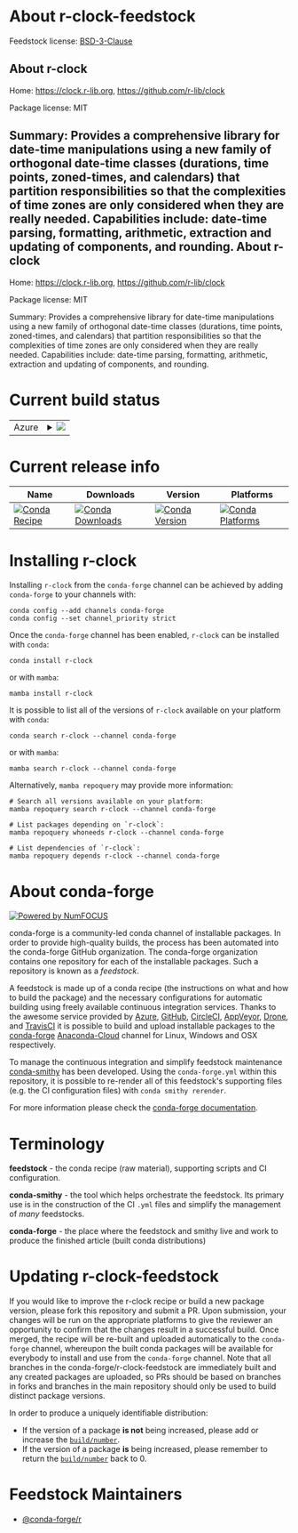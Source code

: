 About r-clock-feedstock
=======================

Feedstock license: [BSD-3-Clause](https://github.com/conda-forge/r-clock-feedstock/blob/main/LICENSE.txt)

About r-clock
-------------

Home: https://clock.r-lib.org, https://github.com/r-lib/clock

Package license: MIT

Summary: Provides a comprehensive library for date-time manipulations using a new family of orthogonal date-time classes (durations, time points, zoned-times, and calendars) that partition responsibilities so that the complexities of time zones are only considered when they are really needed. Capabilities include: date-time parsing, formatting, arithmetic, extraction and updating of components, and rounding.
About r-clock
-------------

Home: https://clock.r-lib.org, https://github.com/r-lib/clock

Package license: MIT

Summary: Provides a comprehensive library for date-time manipulations using a new family of orthogonal date-time classes (durations, time points, zoned-times, and calendars) that partition responsibilities so that the complexities of time zones are only considered when they are really needed. Capabilities include: date-time parsing, formatting, arithmetic, extraction and updating of components, and rounding.

Current build status
====================


<table>
    
  <tr>
    <td>Azure</td>
    <td>
      <details>
        <summary>
          <a href="https://dev.azure.com/conda-forge/feedstock-builds/_build/latest?definitionId=13079&branchName=main">
            <img src="https://dev.azure.com/conda-forge/feedstock-builds/_apis/build/status/r-clock-feedstock?branchName=main">
          </a>
        </summary>
        <table>
          <thead><tr><th>Variant</th><th>Status</th></tr></thead>
          <tbody><tr>
              <td>linux_64_r_base4.2</td>
              <td>
                <a href="https://dev.azure.com/conda-forge/feedstock-builds/_build/latest?definitionId=13079&branchName=main">
                  <img src="https://dev.azure.com/conda-forge/feedstock-builds/_apis/build/status/r-clock-feedstock?branchName=main&jobName=linux&configuration=linux%20linux_64_r_base4.2" alt="variant">
                </a>
              </td>
            </tr><tr>
              <td>linux_64_r_base4.3</td>
              <td>
                <a href="https://dev.azure.com/conda-forge/feedstock-builds/_build/latest?definitionId=13079&branchName=main">
                  <img src="https://dev.azure.com/conda-forge/feedstock-builds/_apis/build/status/r-clock-feedstock?branchName=main&jobName=linux&configuration=linux%20linux_64_r_base4.3" alt="variant">
                </a>
              </td>
            </tr><tr>
              <td>linux_aarch64_r_base4.2</td>
              <td>
                <a href="https://dev.azure.com/conda-forge/feedstock-builds/_build/latest?definitionId=13079&branchName=main">
                  <img src="https://dev.azure.com/conda-forge/feedstock-builds/_apis/build/status/r-clock-feedstock?branchName=main&jobName=linux&configuration=linux%20linux_aarch64_r_base4.2" alt="variant">
                </a>
              </td>
            </tr><tr>
              <td>linux_aarch64_r_base4.3</td>
              <td>
                <a href="https://dev.azure.com/conda-forge/feedstock-builds/_build/latest?definitionId=13079&branchName=main">
                  <img src="https://dev.azure.com/conda-forge/feedstock-builds/_apis/build/status/r-clock-feedstock?branchName=main&jobName=linux&configuration=linux%20linux_aarch64_r_base4.3" alt="variant">
                </a>
              </td>
            </tr><tr>
              <td>linux_ppc64le_r_base4.2</td>
              <td>
                <a href="https://dev.azure.com/conda-forge/feedstock-builds/_build/latest?definitionId=13079&branchName=main">
                  <img src="https://dev.azure.com/conda-forge/feedstock-builds/_apis/build/status/r-clock-feedstock?branchName=main&jobName=linux&configuration=linux%20linux_ppc64le_r_base4.2" alt="variant">
                </a>
              </td>
            </tr><tr>
              <td>linux_ppc64le_r_base4.3</td>
              <td>
                <a href="https://dev.azure.com/conda-forge/feedstock-builds/_build/latest?definitionId=13079&branchName=main">
                  <img src="https://dev.azure.com/conda-forge/feedstock-builds/_apis/build/status/r-clock-feedstock?branchName=main&jobName=linux&configuration=linux%20linux_ppc64le_r_base4.3" alt="variant">
                </a>
              </td>
            </tr><tr>
              <td>osx_64_r_base4.2</td>
              <td>
                <a href="https://dev.azure.com/conda-forge/feedstock-builds/_build/latest?definitionId=13079&branchName=main">
                  <img src="https://dev.azure.com/conda-forge/feedstock-builds/_apis/build/status/r-clock-feedstock?branchName=main&jobName=osx&configuration=osx%20osx_64_r_base4.2" alt="variant">
                </a>
              </td>
            </tr><tr>
              <td>osx_64_r_base4.3</td>
              <td>
                <a href="https://dev.azure.com/conda-forge/feedstock-builds/_build/latest?definitionId=13079&branchName=main">
                  <img src="https://dev.azure.com/conda-forge/feedstock-builds/_apis/build/status/r-clock-feedstock?branchName=main&jobName=osx&configuration=osx%20osx_64_r_base4.3" alt="variant">
                </a>
              </td>
            </tr><tr>
              <td>osx_arm64_r_base4.2</td>
              <td>
                <a href="https://dev.azure.com/conda-forge/feedstock-builds/_build/latest?definitionId=13079&branchName=main">
                  <img src="https://dev.azure.com/conda-forge/feedstock-builds/_apis/build/status/r-clock-feedstock?branchName=main&jobName=osx&configuration=osx%20osx_arm64_r_base4.2" alt="variant">
                </a>
              </td>
            </tr><tr>
              <td>osx_arm64_r_base4.3</td>
              <td>
                <a href="https://dev.azure.com/conda-forge/feedstock-builds/_build/latest?definitionId=13079&branchName=main">
                  <img src="https://dev.azure.com/conda-forge/feedstock-builds/_apis/build/status/r-clock-feedstock?branchName=main&jobName=osx&configuration=osx%20osx_arm64_r_base4.3" alt="variant">
                </a>
              </td>
            </tr><tr>
              <td>win_64</td>
              <td>
                <a href="https://dev.azure.com/conda-forge/feedstock-builds/_build/latest?definitionId=13079&branchName=main">
                  <img src="https://dev.azure.com/conda-forge/feedstock-builds/_apis/build/status/r-clock-feedstock?branchName=main&jobName=win&configuration=win%20win_64_" alt="variant">
                </a>
              </td>
            </tr>
          </tbody>
        </table>
      </details>
    </td>
  </tr>
</table>

Current release info
====================

| Name | Downloads | Version | Platforms |
| --- | --- | --- | --- |
| [![Conda Recipe](https://img.shields.io/badge/recipe-r--clock-green.svg)](https://anaconda.org/conda-forge/r-clock) | [![Conda Downloads](https://img.shields.io/conda/dn/conda-forge/r-clock.svg)](https://anaconda.org/conda-forge/r-clock) | [![Conda Version](https://img.shields.io/conda/vn/conda-forge/r-clock.svg)](https://anaconda.org/conda-forge/r-clock) | [![Conda Platforms](https://img.shields.io/conda/pn/conda-forge/r-clock.svg)](https://anaconda.org/conda-forge/r-clock) |

Installing r-clock
==================

Installing `r-clock` from the `conda-forge` channel can be achieved by adding `conda-forge` to your channels with:

```
conda config --add channels conda-forge
conda config --set channel_priority strict
```

Once the `conda-forge` channel has been enabled, `r-clock` can be installed with `conda`:

```
conda install r-clock
```

or with `mamba`:

```
mamba install r-clock
```

It is possible to list all of the versions of `r-clock` available on your platform with `conda`:

```
conda search r-clock --channel conda-forge
```

or with `mamba`:

```
mamba search r-clock --channel conda-forge
```

Alternatively, `mamba repoquery` may provide more information:

```
# Search all versions available on your platform:
mamba repoquery search r-clock --channel conda-forge

# List packages depending on `r-clock`:
mamba repoquery whoneeds r-clock --channel conda-forge

# List dependencies of `r-clock`:
mamba repoquery depends r-clock --channel conda-forge
```


About conda-forge
=================

[![Powered by
NumFOCUS](https://img.shields.io/badge/powered%20by-NumFOCUS-orange.svg?style=flat&colorA=E1523D&colorB=007D8A)](https://numfocus.org)

conda-forge is a community-led conda channel of installable packages.
In order to provide high-quality builds, the process has been automated into the
conda-forge GitHub organization. The conda-forge organization contains one repository
for each of the installable packages. Such a repository is known as a *feedstock*.

A feedstock is made up of a conda recipe (the instructions on what and how to build
the package) and the necessary configurations for automatic building using freely
available continuous integration services. Thanks to the awesome service provided by
[Azure](https://azure.microsoft.com/en-us/services/devops/), [GitHub](https://github.com/),
[CircleCI](https://circleci.com/), [AppVeyor](https://www.appveyor.com/),
[Drone](https://cloud.drone.io/welcome), and [TravisCI](https://travis-ci.com/)
it is possible to build and upload installable packages to the
[conda-forge](https://anaconda.org/conda-forge) [Anaconda-Cloud](https://anaconda.org/)
channel for Linux, Windows and OSX respectively.

To manage the continuous integration and simplify feedstock maintenance
[conda-smithy](https://github.com/conda-forge/conda-smithy) has been developed.
Using the ``conda-forge.yml`` within this repository, it is possible to re-render all of
this feedstock's supporting files (e.g. the CI configuration files) with ``conda smithy rerender``.

For more information please check the [conda-forge documentation](https://conda-forge.org/docs/).

Terminology
===========

**feedstock** - the conda recipe (raw material), supporting scripts and CI configuration.

**conda-smithy** - the tool which helps orchestrate the feedstock.
                   Its primary use is in the construction of the CI ``.yml`` files
                   and simplify the management of *many* feedstocks.

**conda-forge** - the place where the feedstock and smithy live and work to
                  produce the finished article (built conda distributions)


Updating r-clock-feedstock
==========================

If you would like to improve the r-clock recipe or build a new
package version, please fork this repository and submit a PR. Upon submission,
your changes will be run on the appropriate platforms to give the reviewer an
opportunity to confirm that the changes result in a successful build. Once
merged, the recipe will be re-built and uploaded automatically to the
`conda-forge` channel, whereupon the built conda packages will be available for
everybody to install and use from the `conda-forge` channel.
Note that all branches in the conda-forge/r-clock-feedstock are
immediately built and any created packages are uploaded, so PRs should be based
on branches in forks and branches in the main repository should only be used to
build distinct package versions.

In order to produce a uniquely identifiable distribution:
 * If the version of a package **is not** being increased, please add or increase
   the [``build/number``](https://docs.conda.io/projects/conda-build/en/latest/resources/define-metadata.html#build-number-and-string).
 * If the version of a package **is** being increased, please remember to return
   the [``build/number``](https://docs.conda.io/projects/conda-build/en/latest/resources/define-metadata.html#build-number-and-string)
   back to 0.

Feedstock Maintainers
=====================

* [@conda-forge/r](https://github.com/conda-forge/r/)

